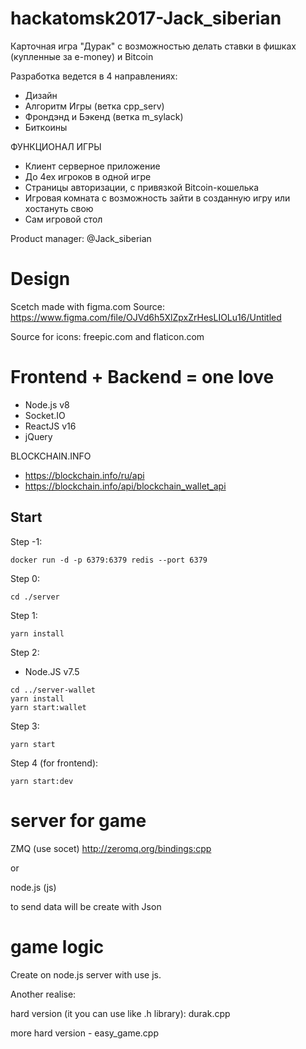 # hackatomsk2017-Jack_siberian

Карточная игра "Дурак" с возможностью делать ставки в фишках (купленные за e-money) и Bitcoin 


Разработка ведется в 4 направлениях:
 * Дизайн 
 * Алгоритм Игры (ветка cpp_serv)
 * Фрондэнд и Бэкенд (ветка m_sylack)
 * Биткоины 

ФУНКЦИОНАЛ ИГРЫ 
 * Клиент серверное приложение 
 * До 4ех игроков в одной игре 
 * Страницы авторизации, с привязкой Bitcoin-кошелька 
 * Игровая комната с возможность зайти в созданную игру или хостануть свою 
 * Сам игровой стол


Product manager: @Jack_siberian

# Design 
Scetch made with figma.com
Source: https://www.figma.com/file/OJVd6h5XlZpxZrHesLIOLu16/Untitled

Source for icons: freepic.com and flaticon.com 

# Frontend + Backend = one love
* Node.js v8
* Socket.IO
* ReactJS v16
* jQuery

BLOCKCHAIN.INFO
* https://blockchain.info/ru/api  
* https://blockchain.info/api/blockchain_wallet_api 


## Start
Step -1:
```
docker run -d -p 6379:6379 redis --port 6379
```

Step 0:
```
cd ./server
```

Step 1:
```
yarn install
```

Step 2:
* Node.JS v7.5
```
cd ../server-wallet
yarn install
yarn start:wallet
```

Step 3:
```
yarn start
```

Step 4 (for frontend):
```
yarn start:dev
```
# server for game 
  ZMQ (use socet) http://zeromq.org/bindings:cpp 
  
or

  node.js (js)

to send data will be create with Json

# game logic

Create on node.js server with use js.

Another realise:

hard version (it you can use like .h library): durak.cpp

more hard version - easy_game.cpp
